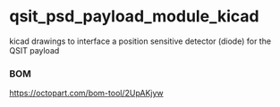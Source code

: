 # qsit_psd_payload_module_kicad
kicad drawings to interface a position sensitive detector (diode) for the QSIT payload



### BOM

https://octopart.com/bom-tool/2UpAKjyw


